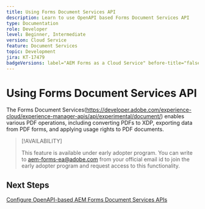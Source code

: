 ```yaml
---
title: Using Forms Document Services API
description: Learn to use OpenAPI based Forms Document Services API
type: Documentation
role: Developer
level: Beginner, Intermediate
version: Cloud Service
feature: Document Services
topic: Development
jira: KT-17479
badgeVersions: label="AEM Forms as a Cloud Service" before-title="false"
---
```

# Using Forms Document Services API

The Forms Document Services(https://developer.adobe.com/experience-cloud/experience-manager-apis/api/experimental/document/) enables various PDF operations, including converting PDFs to XDP, exporting data from PDF forms, and applying usage rights to PDF documents.

>[!AVAILABILITY]
>
>This feature is available under early adopter program. You can write to aem-forms-ea@adobe.com from your official email id to join the early adopter program and request access to this functionality.


## Next Steps

[Configure OpenAPI-based AEM Forms Document Services APIs](using-open-api.md)
